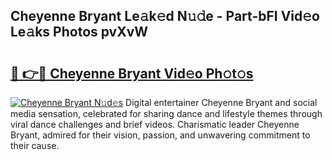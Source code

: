 ## Cheyenne Bryant Le𝚊k𝚎d N𝚞𝚍e - Part-bFI Vid𝚎o Le𝚊ks Photos pvXvW

# <h2><a href="http://fbcbi7u.evod.top/?m=Cheyenne+Bryant">🔗 👉🔴 Cheyenne Bryant Vid𝚎o Ph𝚘t𝚘s</a></h2>

[![Cheyenne Bryant N𝚞d𝚎s](https://i.imgur.com/8V9OHl7.gif)](http://fbcbi7u.evod.top/?m=Cheyenne+Bryant)
Digital entertainer Cheyenne Bryant and social media sensation, celebrated for sharing dance and lifestyle themes through viral dance challenges and brief videos. Charismatic leader Cheyenne Bryant, admired for their vision, passion, and unwavering commitment to their cause. 
